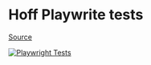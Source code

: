 # Hoff Playwrite tests
[Source](https://disk.yandex.ru/edit/d/t5Wq-4elrJGyNFQzXPsDTCPegnqahzm72s0qoIz-cKg6YjNoOURsNEZ1dw)

[![Playwright Tests](https://github.com/Cliffart44/hoff-playwrite-tests/actions/workflows/playwright.yml/badge.svg)](https://github.com/Cliffart44/hoff-playwrite-tests/actions/workflows/playwright.yml)
